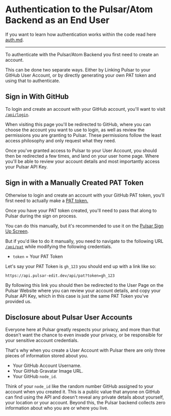 # Authentication to the Pulsar/Atom Backend as an End User

If you want to learn how authentication works within the code read here [auth.md](auth.md).

---

To authenticate with the Pulsar/Atom Backend you first need to create an account.

This can be done two separate ways. Either by Linking Pulsar to your GitHub User Account, or by directly generating your own PAT token and using that to authenticate.

## Sign in With GitHub

To login and create an account with your GitHub account, you'll want to visit [`/api/login`](https://api.pulsar-edit.dev/api/login).

When visiting this page you'll be redirected to GitHub, where you can choose the account you want to use to login, as well as review the permissions you are granting to Pulsar. These permissions follow the least access philosophy and only request what they need.

Once you've granted access to Pulsar to your User Account, you should then be redirected a few times, and land on your user home page.
Where you'll be able to review your account details and most importantly access your Pulsar API Key.

## Sign in with a Manually Created PAT Token

Otherwise to login and create an account with your GitHub PAT token, you'll first need to actually make a [PAT token.](https://docs.github.com/en/authentication/keeping-your-account-and-data-secure/creating-a-personal-access-token)

Once you have your PAT token created, you'll need to pass that along to Pulsar during the sign on process.

You can do this manually, but it's recommended to use it on the [Pulsar Sign Up Screen](#).

But if you'd like to do it manually, you need to navigate to the following URL [`/api/pat`](https://api.pulsar-edit.dev/api/pat) while modifying the following credentials.

* `token` = Your PAT Token

Let's say your PAT Token is `gh_123` you should end up with a link like so:

```
https://api.pulsar-edit.dev/api/pat?token=gh_123
```

By following this link you should then be redirected to the User Page on the Pulsar Website where you can review your account details, and copy your Pulsar API Key, which in this case is just the same PAT Token you've provided us.

## Disclosure about Pulsar User Accounts

Everyone here at Pulsar greatly respects your privacy, and more than that doesn't want the chance to even invade your privacy, or be responsible for your sensitive account credentials.

That's why when you create a User Account with Pulsar there are only three pieces of information stored about you.

* Your GitHub Account Username.
* Your GitHub Gravatar Image URL.
* Your GitHub `node_id`.

Think of your `node_id` like the random number GitHub assigned to your account when you created it. This is a public value that anyone on GitHub can find using the API and doesn't reveal any private details about yourself, your location or your account. Beyond this, the Pulsar backend collects zero information about who you are or where you live.
